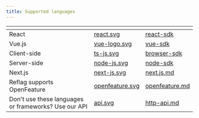 ```yaml
---
title: Supported languages
---
```


<table data-view="cards" data-full-width="true"><thead><tr><th></th><th data-hidden data-card-cover data-type="files"></th><th data-hidden data-card-target data-type="content-ref"></th></tr></thead><tbody><tr><td>React</td><td><a href="../assets/react.svg">react.svg</a></td><td><a href="../../sdk/@reflag/react-sdk/">react-sdk</a></td></tr><tr><td>Vue.js</td><td><a href="../assets/vue-logo.svg">vue-logo.svg</a></td><td><a href="../../sdk/@reflag/vue-sdk/">vue-sdk</a></td></tr><tr><td>Client-side</td><td><a href="../assets/ts-js.svg">ts-js.svg</a></td><td><a href="../../sdk/@reflag/browser-sdk/">browser-sdk</a></td></tr><tr><td>Server-side</td><td><a href="../assets/node-js.svg">node-js.svg</a></td><td><a href="../../sdk/@reflag/node-sdk/">node-sdk</a></td></tr><tr><td>Next.js</td><td><a href="../assets/next-js.svg">next-js.svg</a></td><td><a href="../../supported-languages/next.js.md">next.js.md</a></td></tr><tr><td>Reflag supports OpenFeature</td><td><a href="../assets/openfeature.svg">openfeature.svg</a></td><td><a href="../../supported-languages/openfeature.md">openfeature.md</a></td></tr><tr><td>Don't use these languages or frameworks? Use our API</td><td><a href="../assets/api.svg">api.svg</a></td><td><a href="../../api/http-api.md">http-api.md</a></td></tr></tbody></table>
